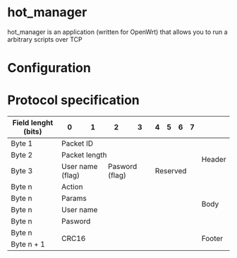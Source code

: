 # hot_manager
hot_manager is an application (written for OpenWrt) that allows you to run a arbitrary scripts over TCP

# Configuration

# Protocol specification
            
<table>
  <thead>
    <tr>
      <th>Field lenght (bits)</th>
      <th>0</th><th>1</th><th>2</th><th>3</th><th>4</th><th>5</th><th>6</th><th>7</th><th></th>
    </tr>
  </thead>
  <tbody>
    <tr>
      <td>Byte 1</td>
      <td colspan="8">Packet ID</td>
      <td rowspan="3">Header</td>
    </tr>
    <tr>
      <td>Byte 2</td>
      <td colspan="8">Packet length</td>
    </tr>
    <tr>
      <td>Byte 3</td>
      <td colspan="2">User name (flag)</td>
      <td colspan="2">Pasword (flag)</td>
      <td colspan="4">Reserved</td>
    </tr>
    <tr>
      <td>Byte n</td>
      <td colspan="8">Action</td>
      <td rowspan="4">Body</td>
    </tr>
    <tr>
      <td>Byte n</td>
      <td colspan="8">Params</td>
    </tr>
    <tr>
      <td>Byte n</td>
      <td colspan="8">User name</td>
    </tr>
    <tr>
      <td>Byte n</td>
      <td colspan="8">Pasword</td>
    </tr>
    <tr>
      <td>Byte n</td>
      <td colspan="8" rowspan="2">CRC16</td>
      <td rowspan="2">Footer</td>
    </tr>
    <tr>
      <td>Byte n + 1</td>
    </tr>
  </tbody>
</table>

